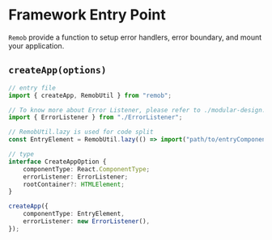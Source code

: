 # Framework Entry Point

`Remob` provide a function to setup error handlers, error boundary, and mount your application.

## `createApp(options)`

```ts
// entry file
import { createApp, RemobUtil } from "remob";

// To know more about Error Listener, please refer to ./modular-design.md
import { ErrorListener } from "./ErrorListener";

// RemobUtil.lazy is used for code split
const EntryElement = RemobUtil.lazy(() => import("path/to/entryComponent"), "Component Name");

// type
interface CreateAppOption {
    componentType: React.ComponentType;
    errorListener: ErrorListener;
    rootContainer?: HTMLElement;
}

createApp({
    componentType: EntryElement,
    errorListener: new ErrorListener(),
});
```
